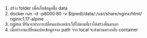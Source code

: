1. สร้าง folder เพื่อเก็บข้อมูลชื่อ data
2. docker run -d -p8000:80 -v $(pwd)/data/:/usr/share/nginx/html/ nginx:1.17-alpine
3. nginx ที่รันจะทำการเปลี่ยนแปลงหน้าเว็ปไปตามที่เราได้สร้างขึ้นมาเอา
4. เมื่อทำงานเปลี่ยนแปลงข้อมูลจาก path จาก local จะส่งผ่านตรงกลับ container